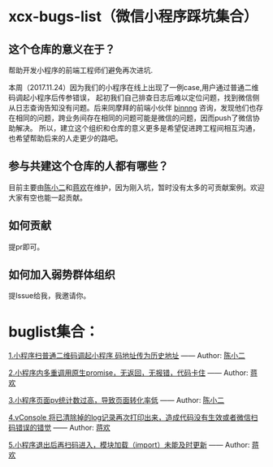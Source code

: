 # xcx-bugs-list（微信小程序踩坑集合）

## 这个仓库的意义在于？
帮助开发小程序的前端工程师们避免再次进坑.

本周（2017.11.24）因为我们的小程序在线上出现了一例case,用户通过普通二维码调起小程序后传参错误，
起初我们自己排查日志后难以定位问题，找到微信侧从日志查询告知没有问题。后来同摩拜的前端小伙伴  [binnng](https://github.com/binnng) 
咨询，发现他们也存在相同的问题，跨业务间存在相同的问题可能是微信的问题，因而push了微信协助解决。
所以，建立这个组织和仓库的意义更多是希望促进跨工程间相互沟通，也希望帮助后来的人走更少的路吧。


## 参与共建这个仓库的人都有哪些？
目前主要由[陈小二](https://github.com/chenyaoswu)和[蒋欢](https://github.com/Dragon-Rider)在维护，因为刚入坑，暂时没有太多的可贡献案例。欢迎大家有空也能一起贡献。

## 如何贡献
提pr即可。

## 如何加入弱势群体组织
提Issue给我，我邀请你。


# buglist集合：

[1.小程序扫普通二维码调起小程序 码地址传为历史地址](./docs/1-qrcode-history.md) —— Author: [陈小二](https://github.com/chenyaoswu)

[2.小程序内多重调用原生promise，无返回，无报错，代码卡住](./docs/2-multiple-promise-block.md) —— Author: [蒋欢](https://github.com/Dragon-Rider)

[3.小程序页面pv统计数过高，导致页面转化率低](./docs/3-pv-error.md) —— Author: [陈小二](https://github.com/chenyaoswu)

[4.vConsole 将已清除掉的log记录再次打印出来，造成代码没有生效或者微信扫码错误的错觉](./docs/4-vConsole.md) —— Author: [蒋欢](https://github.com/Dragon-Rider)

[5.小程序退出后再扫码进入，模块加载（import）未能及时更新](./docs/5-mini-program-import.md) —— Author: [蒋欢](https://github.com/Dragon-Rider)
